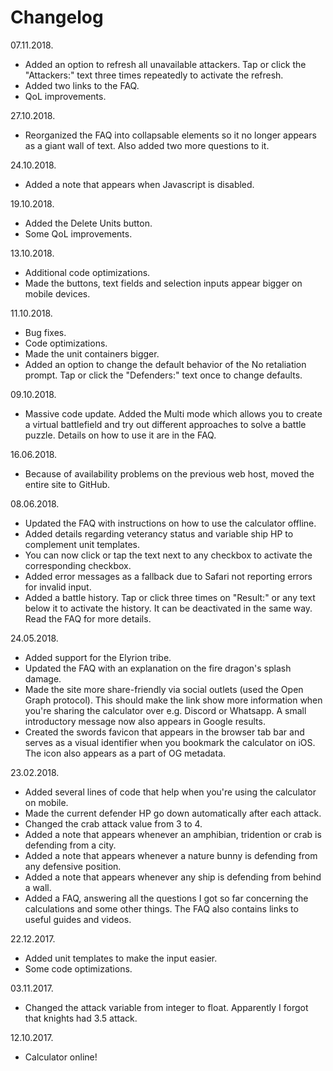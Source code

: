 # Changelog

07.11.2018.
- Added an option to refresh all unavailable attackers. Tap or click the "Attackers:" text three times repeatedly to activate the refresh.
- Added two links to the FAQ.
- QoL improvements.

27.10.2018.
- Reorganized the FAQ into collapsable elements so it no longer appears as a giant wall of text. Also added two more questions to it.

24.10.2018.
- Added a note that appears when Javascript is disabled.

19.10.2018.
- Added the Delete Units button.
- Some QoL improvements.

13.10.2018.
- Additional code optimizations.
- Made the buttons, text fields and selection inputs appear bigger on mobile devices.

11.10.2018.
- Bug fixes.
- Code optimizations.
- Made the unit containers bigger.
- Added an option to change the default behavior of the No retaliation prompt. Tap or click the "Defenders:" text once to change defaults.

09.10.2018.
- Massive code update. Added the Multi mode which allows you to create a virtual battlefield and try out different approaches to solve a battle puzzle. Details on how to use it are in the FAQ.

16.06.2018.
- Because of availability problems on the previous web host, moved the entire site to GitHub.

08.06.2018.
- Updated the FAQ with instructions on how to use the calculator offline.
- Added details regarding veterancy status and variable ship HP to complement unit templates.
- You can now click or tap the text next to any checkbox to activate the corresponding checkbox.
- Added error messages as a fallback due to Safari not reporting errors for invalid input.
- Added a battle history. Tap or click three times on "Result:" or any text below it to activate the history. It can be deactivated in the same way. Read the FAQ for more details.

24.05.2018.
- Added support for the Elyrion tribe.
- Updated the FAQ with an explanation on the fire dragon's splash damage.
- Made the site more share-friendly via social outlets (used the Open Graph protocol). This should make the link show more information when you're sharing the calculator over e.g. Discord or Whatsapp. A small introductory message now also appears in Google results.
- Created the swords favicon that appears in the browser tab bar and serves as a visual identifier when you bookmark the calculator on iOS. The icon also appears as a part of OG metadata.

23.02.2018.
- Added several lines of code that help when you're using the calculator on mobile.
- Made the current defender HP go down automatically after each attack.
- Changed the crab attack value from 3 to 4.
- Added a note that appears whenever an amphibian, tridention or crab is defending from a city.
- Added a note that appears whenever a nature bunny is defending from any defensive position.
- Added a note that appears whenever any ship is defending from behind a wall.
- Added a FAQ, answering all the questions I got so far concerning the calculations and some other things. The FAQ also contains links to useful guides and videos.

22.12.2017.
- Added unit templates to make the input easier.
- Some code optimizations.

03.11.2017.
- Changed the attack variable from integer to float. Apparently I forgot that knights had 3.5 attack.

12.10.2017.
- Calculator online!

